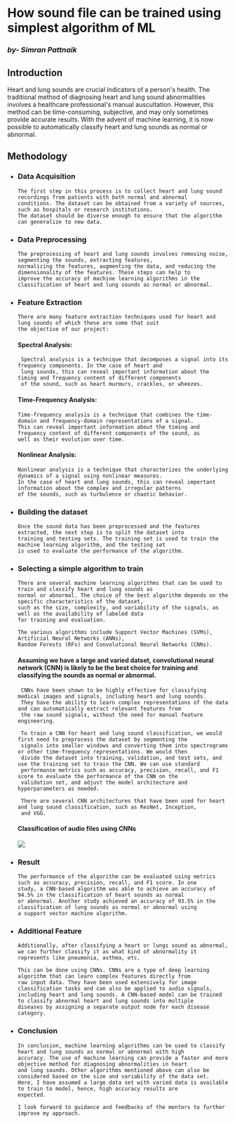 # How sound file can be trained using simplest algorithm of ML

### **_by- Simran Pattnaik_**

## Introduction

Heart and lung sounds are crucial indicators of a person's health. The traditional method of diagnosing heart and lung sound abnormalities involves a healthcare professional's manual auscultation. However, this method can be time-consuming, subjective, and may only sometimes provide accurate results. With the advent of machine learning, it is now possible to automatically classify heart and lung sounds as normal or abnormal.

## Methodology

- ### Data Acquisition
      The first step in this process is to collect heart and lung sound recordings from patients with both normal and abnormal 
      conditions. The dataset can be obtained from a variety of sources, such as hospitals or research institutions. 
      The dataset should be diverse enough to ensure that the algorithm can generalize to new data.
      
- ### Data Preprocessing
      The preprocessing of heart and lung sounds involves removing noise, segmenting the sounds, extracting features, 
      normalizing the features, augmenting the data, and reducing the dimensionality of the features. These steps can help to 
      improve the accuracy of machine learning algorithms in the classification of heart and lung sounds as normal or abnormal.
      
<!--     ####  Removal of Noise:
       Heart and lung sounds may contain background noise that can interfere with the analysis. The noise can be removed by 
       filtering the signal using techniques such as high-pass, low-pass, or band-pass filters. The choice of the filter depends 
       on the frequency range of the signal that needs to be analyzed.

     #### Segmentation:
       The heart and lung sounds can be segmented into smaller parts to identify specific sound events such as the S1 and S2 
       heart sounds or the inhalation and exhalation sounds of the lungs. Segmentation can be done using techniques such as 
       peak detection or thresholding.

     #### Feature Extraction:
       Features can be extracted from the segmented heart and lung sounds. These features can be time-domain features, 
       frequency-domain features, or wavelet-based features. Time-domain features include mean, median, and standard deviation, 
       while frequency-domain features include spectral entropy and power spectral density.

     #### Normalization:
       The features extracted from the heart and lung sounds can be normalized to ensure that they have a similar range of values. 
       Normalization can be done using techniques such as min-max scaling or z-score normalization.

    ####  Augmentation:
       To increase the diversity of the dataset, data augmentation techniques can be used. This involves applying transformations 
       to the heart and lung sounds, such as adding background noise or changing the pitch of the sound.

    ####  Dimensionality Reduction:
       Dimensionality reduction techniques can be applied to the features extracted from the heart and lung sounds to reduce 
       the number of features. This can help to improve the efficiency and performance of the machine learning algorithm. 
       Techniques such as principal component analysis (PCA) or t-distributed stochastic neighbor embedding (t-SNE) can be 
       used for this purpose. -->
- ### Feature Extraction 
      There are many feature extraction techniques used for heart and lung sounds of which these are some that suit 
      the objective of our project:

   ####   Spectral Analysis: 
       Spectral analysis is a technique that decomposes a signal into its frequency components. In the case of heart and 
       lung sounds, this can reveal important information about the timing and frequency content of different components 
       of the sound, such as heart murmurs, crackles, or wheezes. 

  #### Time-Frequency Analysis: 
      Time-frequency analysis is a technique that combines the time-domain and frequency-domain representations of a signal. 
      This can reveal important information about the timing and frequency content of different components of the sound, as 
      well as their evolution over time. 

  #### Nonlinear Analysis: 
      Nonlinear analysis is a technique that characterizes the underlying dynamics of a signal using nonlinear measures. 
      In the case of heart and lung sounds, this can reveal important information about the complex and irregular patterns
      of the sounds, such as turbulence or chaotic behavior. 
 
- ### Building the dataset
      Once the sound data has been preprocessed and the features extracted, the next step is to split the dataset into 
      training and testing sets. The training set is used to train the machine learning algorithm, and the testing set 
      is used to evaluate the performance of the algorithm.
      
- ### Selecting a simple algorithm to train 
      There are several machine learning algorithms that can be used to train and classify heart and lung sounds as 
      normal or abnormal. The choice of the best algorithm depends on the specific characteristics of the dataset, 
      such as the size, complexity, and variability of the signals, as well as the availability of labeled data 
      for training and evaluation. 
  
      The various algorithms include Support Vector Machines (SVMs), Artificial Neural Networks (ANNs), 
      Random Forests (RFs) and Convolutional Neural Networks (CNNs).
  
     #### Assuming we have a large and varied datset, convolutional neural network (CNN) is likely to be the best choice for training and classifying the sounds as normal or abnormal.
      
       CNNs have been shown to be highly effective for classifying medical images and signals, including heart and lung sounds.
       They have the ability to learn complex representations of the data and can automatically extract relevant features from 
       the raw sound signals, without the need for manual feature engineering. 
       
       To train a CNN for heart and lung sound classification, we would first need to preprocess the dataset by segmenting the
       signals into smaller windows and converting them into spectrograms or other time-frequency representations. We would then 
       divide the dataset into training, validation, and test sets, and use the training set to train the CNN. We can use standard 
       performance metrics such as accuracy, precision, recall, and F1 score to evaluate the performance of the CNN on the 
       validation set, and adjust the model architecture and hyperparameters as needed.
       
       There are several CNN architectures that have been used for heart and lung sound classification, such as ResNet, Inception,
       and VGG. 
   #### Classification of audio files using CNNs
   ![](https://user-images.githubusercontent.com/72657303/227100310-8d06fdc5-ca62-4772-b779-9434c48f6394.png)

       
- ### Result
      The performance of the algorithm can be evaluated using metrics such as accuracy, precision, recall, and F1 score. In one 
      study, a CNN-based algorithm was able to achieve an accuracy of 94.5% in the classification of heart sounds as normal 
      or abnormal. Another study achieved an accuracy of 93.5% in the classification of lung sounds as normal or abnormal using 
      a support vector machine algorithm.
      
- ### Additional Feature
      Additionally, after classifying a heart or lungs sound as abnormal, we can further classify it as what kind of abnormality it 
      represents like pneumonia, asthma, etc.
      
      This can be done using CNNs. CNNs are a type of deep learning algorithm that can learn complex features directly from
      raw input data. They have been used extensively for image classification tasks and can also be applied to audio signals,
      including heart and lung sounds. A CNN-based model can be trained to classify abnormal heart and lung sounds into multiple
      diseases by assigning a separate output node for each disease category.
      
- ### Conclusion
      In conclusion, machine learning algorithms can be used to classify heart and lung sounds as normal or abnormal with high 
      accuracy. The use of machine learning can provide a faster and more objective method for diagnosing abnormalities in heart 
      and lung sounds. Other algorithms mentioned above can also be considered based on the size and variability of the data set. 
      Here, I have assumed a large data set with varied data is available to train to model, hence, high accuracy results are 
      expected.
      
      I look forward to guidance and feedbacks of the mentors to further improve my approach. 
      
 
